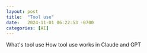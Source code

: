 ```yaml
---
layout: post
title:  "Tool use"
date:   2024-11-01 06:22:53 -0700
categories: [AI]
---
```


What's tool use
How tool use works in Claude and GPT